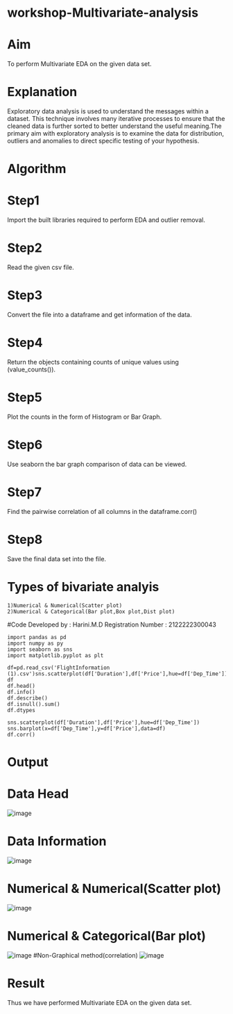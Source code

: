 # workshop-Multivariate-analysis
# Aim
To perform Multivariate EDA on the given data set.

# Explanation
Exploratory data analysis is used to understand the messages within a dataset. This technique involves many iterative processes to ensure that the cleaned data is further sorted to better understand the useful meaning.The primary aim with exploratory analysis is to examine the data for distribution, outliers and anomalies to direct specific testing of your hypothesis.

# Algorithm
# Step1
Import the built libraries required to perform EDA and outlier removal.

# Step2
Read the given csv file.

# Step3
Convert the file into a dataframe and get information of the data.

# Step4
Return the objects containing counts of unique values using (value_counts()).

# Step5
Plot the counts in the form of Histogram or Bar Graph.

# Step6
Use seaborn the bar graph comparison of data can be viewed.

# Step7
Find the pairwise correlation of all columns in the dataframe.corr()

# Step8
Save the final data set into the file.

# Types of bivariate analyis
```
1)Numerical & Numerical(Scatter plot)
2)Numerical & Categorical(Bar plot,Box plot,Dist plot)
```

#Code
Developed by : Harini.M.D
Registration Number : 2122222300043
```
import pandas as pd
import numpy as py
import seaborn as sns
import matplotlib.pyplot as plt

df=pd.read_csv('FlightInformation (1).csv')sns.scatterplot(df['Duration'],df['Price'],hue=df['Dep_Time'])
df
df.head()
df.info()
df.describe()
df.isnull().sum()
df.dtypes

sns.scatterplot(df['Duration'],df['Price'],hue=df['Dep_Time'])
sns.barplot(x=df['Dep_Time'],y=df['Price'],data=df)
df.corr()
```
# Output

# Data Head
![image](https://user-images.githubusercontent.com/113497680/229035925-bdcce4e6-767a-4c96-8669-48bc526d3d66.png)
# Data Information
![image](https://user-images.githubusercontent.com/113497680/229036046-dcb6aa17-c66e-4237-974a-b79513fd7491.png)
# Numerical & Numerical(Scatter plot)
![image](https://user-images.githubusercontent.com/113497680/229036163-31c25133-d6b3-4024-910c-3d8de5c594a2.png)
# Numerical & Categorical(Bar plot)
![image](https://user-images.githubusercontent.com/113497680/229036259-3911e116-61c2-44e4-8ba8-b13c41587d86.png)
#Non-Graphical method(correlation)
![image](https://user-images.githubusercontent.com/113497680/229036357-def3dd3f-8de4-46d0-9477-21a79b660638.png)

# Result
Thus we have performed Multivariate EDA on the given data set.

